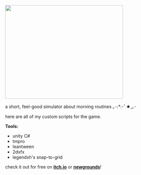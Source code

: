 <img width="378" height="300" src="https://github.com/cnnmon/good-morning-/blob/master/main.png?raw=true">

a short, feel-good simulator about morning routines ｡･:*:･ﾟ★,｡･

here are all of my custom scripts for the game.

**Tools:**
* unity C#
* tmpro
* leantween
* 2dxfx
* legendxh's snap-to-grid


check it out for free on [**itch.io**](https://cnnmon.itch.io/goodmorning) or [**newgrounds**](https://www.newgrounds.com/portal/view/727878)!

